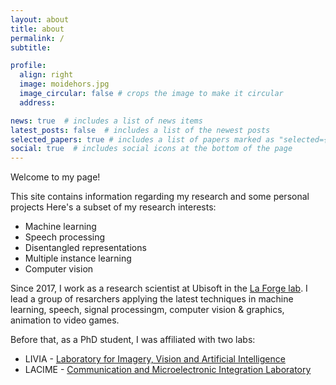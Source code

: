 ```yaml
---
layout: about
title: about
permalink: /
subtitle: 

profile:
  align: right
  image: moidehors.jpg
  image_circular: false # crops the image to make it circular
  address: 

news: true  # includes a list of news items
latest_posts: false  # includes a list of the newest posts
selected_papers: true # includes a list of papers marked as "selected={true}"
social: true  # includes social icons at the bottom of the page
---
```


Welcome to my page! 

This site contains information regarding my research and some personal projects
Here's a subset of my research interests:
- Machine learning
- Speech processing
- Disentangled representations
- Multiple instance learning
- Computer vision


Since 2017, I work as a research scientist at Ubisoft in the [La Forge lab](https://www.ubisoft.com/en-us/studio/laforge). 
I lead a group of resarchers applying the latest techniques in machine learning, speech, signal processingm, computer vision & graphics, animation to video games.

Before that, as a PhD student, I was affiliated with two labs:
- LIVIA - [Laboratory for Imagery, Vision and Artificial Intelligence](https://liviamtl.ca/)
- LACIME - [Communication and Microelectronic Integration Laboratory](https://www.etsmtl.ca/unites-de-recherche/lacime/accueil?lang=en-CA)
